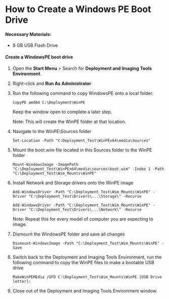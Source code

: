 How to Create a Windows PE Boot Drive
======================================

#### Necessary Materials:
+ 8 GB USB Flash Drive

#### Create a WindowsPE boot drive
1. Open the **Start Menu** > Search for **Deployment and Imaging Tools Environment**.  
2. Right-click and **Run As Administrator**
3. Run the following command to copy WindowsPE onto a local folder: 

    `CopyPE amd64 C:\Deployment\WinPE`

    Keep the window open to complete a later step. 
    
    Note: This will create the WinPE folder at that location.

4. Navigate to the WinPE\Sources folder

    `Set-Location -Path "C:Deployment_Test\WinPEx64\media\Sources"`

5. Mount the boot.wim file located in this Sources folder to the WinPE folder

    `Mount-WindowsImage -ImagePath "C:\Deployment_Test\WinPEx64\media\sources\boot.wim" -Index 1 -Path "C:\Deployment_Test\Wim_Mounts\WinPE"`

6. Install Network and Storage drivers onto the WinPE image

    `Add-WindowsDriver -Path "C:\Deployment_Test\Wim_Mounts\WinPE" -Driver "C:\Deployment_Test\Drivers\...\Storage\" -Recurse`

    `Add-WindowsDriver -Path "C:\Deployment_Test\Wim_Mounts\WinPE" -Driver "C:\Deployment_Test\Drivers\...\Network\" -Recurse`

    Note: Repeat this for every model of computer you are expecting to image.

7. Dismount the WindowsPE folder and save all changes

    `Dismount-WindowsImage -Path "C:\Deployment_Test\Wim_Mounts\WinPE" -Save`

8. Switch back to the Deployment and Imaging Tools Environment, run the following command to copy the WinPE files to make a bootable USB drive

    `MakeWinPEMEdia /UFD C:\Deployment_Test\Wim_Mounts\WinPE [USB Drive letter]:`

9. Close out of the Deployment and Imaging Tools Environment window.